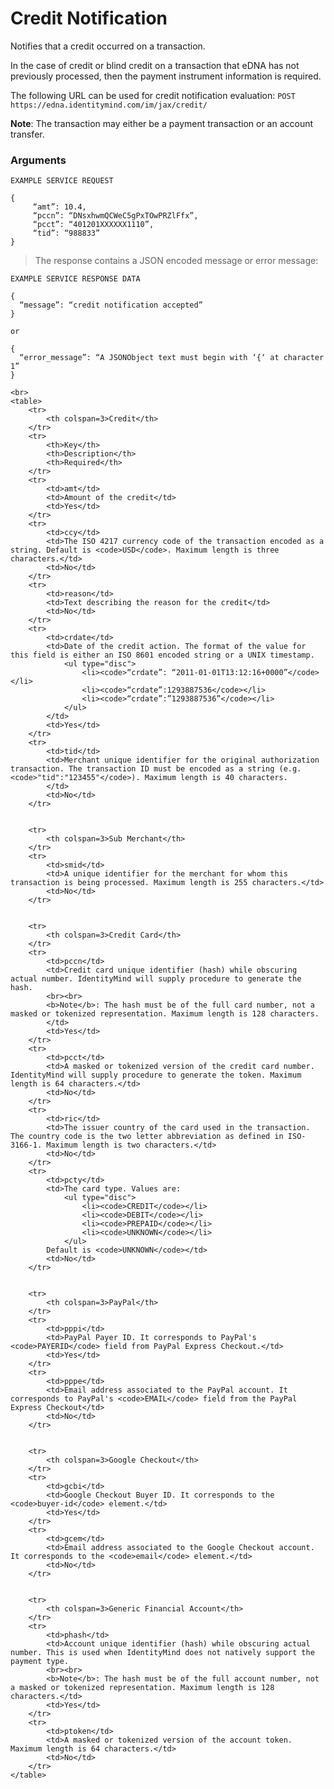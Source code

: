 # Credit Notification

Notifies that a credit occurred on a transaction.

In the case of credit or blind credit on a transaction that eDNA has not previously processed, then the payment instrument information is required.

The following URL can be used for credit notification evaluation:
`POST https://edna.identitymind.com/im/jax/credit/`
 
**Note**: The transaction may either be a payment transaction or an account transfer. 

### Arguments

```code
EXAMPLE SERVICE REQUEST

{
     “amt”: 10.4,
     “pccn”: “DNsxhwmQCWeC5gPxTOwPRZlFfx”,
     “pcct”: “401201XXXXXX1110”,
     “tid”: “988833” 
}
```

> The response contains a JSON encoded message or error message:

```code
EXAMPLE SERVICE RESPONSE DATA

{
  “message”: “credit notification accepted”
}

or 

{
  “error_message”: “A JSONObject text must begin with ‘{‘ at character 1”
}
```
	<br>
	<table>
		<tr>
			<th colspan=3>Credit</th>
		</tr>
		<tr>
			<th>Key</th>
			<th>Description</th>
			<th>Required</th>
		</tr>
		<tr>
			<td>amt</td>
			<td>Amount of the credit</td>
			<td>Yes</td>
		</tr>
		<tr>
			<td>ccy</td>
			<td>The ISO 4217 currency code of the transaction encoded as a string. Default is <code>USD</code>. Maximum length is three characters.</td>
			<td>No</td>
		</tr>
		<tr>
			<td>reason</td>
			<td>Text describing the reason for the credit</td>
			<td>No</td>
		</tr>
		<tr>
			<td>crdate</td>
			<td>Date of the credit action. The format of the value for this field is either an ISO 8601 encoded string or a UNIX timestamp.
				<ul type="disc">
					<li><code>“crdate”: “2011-01-01T13:12:16+0000”</code></li>
					<li><code>“crdate”:1293887536</code></li>
					<li><code>“crdate”:”1293887536”</code></li>
				</ul>
			</td>
			<td>Yes</td>
		</tr>
		<tr>
			<td>tid</td>
			<td>Merchant unique identifier for the original authorization transaction. The transaction ID must be encoded as a string (e.g. <code>"tid":"123455"</code>). Maximum length is 40 characters.
			</td>
			<td>No</td>
		</tr>


		<tr>
			<th colspan=3>Sub Merchant</th>
		</tr>
		<tr>
			<td>smid</td>
			<td>A unique identifier for the merchant for whom this transaction is being processed. Maximum length is 255 characters.</td>
			<td>No</td>
		</tr>


		<tr>
			<th colspan=3>Credit Card</th>
		</tr>
		<tr>
			<td>pccn</td>
			<td>Credit card unique identifier (hash) while obscuring actual number. IdentityMind will supply procedure to generate the hash.
			<br><br>
			<b>Note</b>: The hash must be of the full card number, not a masked or tokenized representation. Maximum length is 128 characters.
			</td>
			<td>Yes</td>
		</tr>
		<tr>
			<td>pcct</td>
			<td>A masked or tokenized version of the credit card number. IdentityMind will supply procedure to generate the token. Maximum length is 64 characters.</td>
			<td>No</td>
		</tr>
		<tr>
			<td>ric</td>
			<td>The issuer country of the card used in the transaction. The country code is the two letter abbreviation as defined in ISO-3166-1. Maximum length is two characters.</td>
			<td>No</td>
		</tr>
		<tr>
			<td>pcty</td>
			<td>The card type. Values are:
				<ul type="disc">
					<li><code>CREDIT</code></li>
					<li><code>DEBIT</code></li>
					<li><code>PREPAID</code></li>
					<li><code>UNKNOWN</code></li>
				</ul>
			Default is <code>UNKNOWN</code></td>
			<td>No</td>
		</tr>


		<tr>
			<th colspan=3>PayPal</th>
		</tr>
		<tr>
			<td>pppi</td>
			<td>PayPal Payer ID. It corresponds to PayPal's <code>PAYERID</code> field from PayPal Express Checkout.</td>
			<td>Yes</td>
		</tr>
		<tr>
			<td>pppe</td>
			<td>Email address associated to the PayPal account. It corresponds to PayPal's <code>EMAIL</code> field from the PayPal Express Checkout</td>
			<td>No</td>
		</tr>


		<tr>
			<th colspan=3>Google Checkout</th>
		</tr>
		<tr>
			<td>gcbi</td>
			<td>Google Checkout Buyer ID. It corresponds to the <code>buyer-id</code> element.</td>
			<td>Yes</td>
		</tr>
		<tr>
			<td>gcem</td>
			<td>Email address associated to the Google Checkout account. It corresponds to the <code>email</code> element.</td>
			<td>No</td>
		</tr>


		<tr>
			<th colspan=3>Generic Financial Account</th>
		</tr>
		<tr>
			<td>phash</td>
			<td>Account unique identifier (hash) while obscuring actual number. This is used when IdentityMind does not natively support the payment type.
			<br><br>
			<b>Note</b>: The hash must be of the full account number, not a masked or tokenized representation. Maximum length is 128 characters.</td>
			<td>Yes</td>
		</tr>
		<tr>
			<td>ptoken</td>
			<td>A masked or tokenized version of the account token. Maximum length is 64 characters.</td>
			<td>No</td>
		</tr>
	</table>